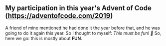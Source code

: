 ## My participation in this year's Advent of Code (https://adventofcode.com/2019)

A friend of mine mentioned he had done it the year before that, and he was going to do it again this year. So I thought to myself: _This must be fun! :tada:_ So, here we go: this is mostly about **FUN**.
